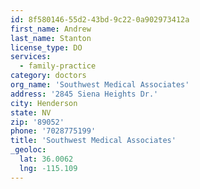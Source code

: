```yaml
---
id: 8f580146-55d2-43bd-9c22-0a902973412a
first_name: Andrew
last_name: Stanton
license_type: DO
services:
  - family-practice
category: doctors
org_name: 'Southwest Medical Associates'
address: '2845 Siena Heights Dr.'
city: Henderson
state: NV
zip: '89052'
phone: '7028775199'
title: 'Southwest Medical Associates'
_geoloc:
  lat: 36.0062
  lng: -115.109
---
```

